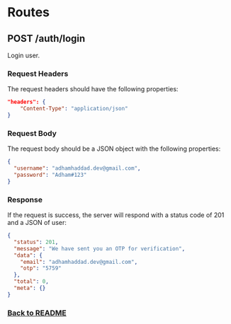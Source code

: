 # Routes

## POST /auth/login

Login user.

### Request Headers

The request headers should have the following properties:

```json
"headers": {
    "Content-Type": "application/json"
}
```

### Request Body

The request body should be a JSON object with the following properties:

```json
{
  "username": "adhamhaddad.dev@gmail.com",
  "password": "Adham#123"
}
```

### Response

If the request is success, the server will respond with a status code of 201 and a JSON of user:

```json
{
  "status": 201,
  "message": "We have sent you an OTP for verification",
  "data": {
    "email": "adhamhaddad.dev@gmail.com",
    "otp": "5759"
  },
  "total": 0,
  "meta": {}
}
```

### [Back to README](/api-endponits.md#user-auth)
